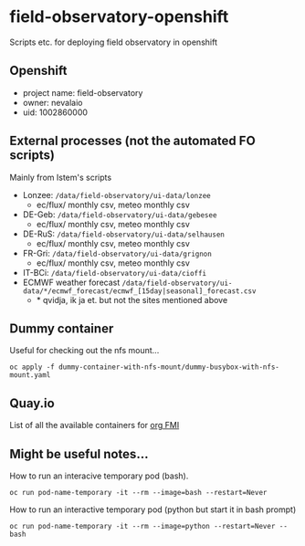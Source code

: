 # field-observatory-openshift
Scripts etc. for deploying field observatory in openshift

## Openshift 
- project name: field-observatory
- owner: nevalaio
- uid: 1002860000

## External processes (not the automated FO scripts)

Mainly from Istem's scripts
- Lonzee: `/data/field-observatory/ui-data/lonzee`
  - ec/flux/ monthly csv, meteo monthly csv
- DE-Geb: `/data/field-observatory/ui-data/gebesee`
  - ec/flux/ monthly csv, meteo monthly csv
- DE-RuS: `/data/field-observatory/ui-data/selhausen`
  - ec/flux/ monthly csv, meteo monthly csv
- FR-Gri: `/data/field-observatory/ui-data/grignon`
  - ec/flux/ monthly csv, meteo monthly csv
- IT-BCi: `/data/field-observatory/ui-data/cioffi`
- ECMWF weather forecast `/data/field-observatory/ui-data/*/ecmwf_forecast/ecmwf_[15day|seasonal]_forecast.csv`
  - \* qvidja, ik ja et. but not the sites mentioned above

## Dummy container

Useful for checking out the nfs mount...

```
oc apply -f dummy-container-with-nfs-mount/dummy-busybox-with-nfs-mount.yaml
```

## Quay.io

List of all the available containers for [org FMI](https://quay.io/organization/fmi)

## Might be useful notes...

How to run an interacive temporary pod (bash).
```
oc run pod-name-temporary -it --rm --image=bash --restart=Never
```
How to run an interactive temporary pod (python but start it in bash prompt)
```
oc run pod-name-temporary -it --rm --image=python --restart=Never -- bash 
```


